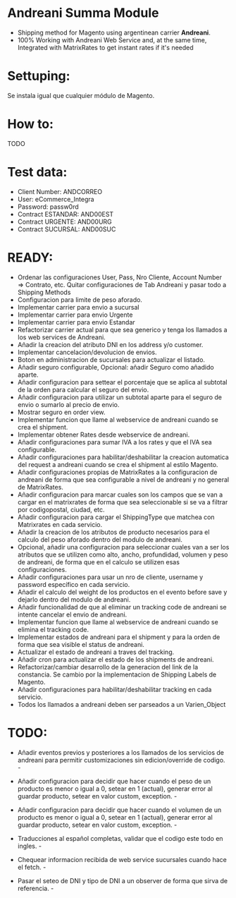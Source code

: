Andreani Summa Module
======

 * Shipping method for Magento using argentinean carrier **Andreani**.
 * 100% Working with Andreani Web Service and, at the same time, Integrated with MatrixRates to get instant rates if it's needed

Settuping:
=================

Se instala igual que cualquier módulo de Magento.

How to:
=================
TODO

Test data:
=================
 * Client Number: ANDCORREO
 * User: eCommerce_Integra
 * Password: passw0rd
 * Contract ESTANDAR: AND00EST
 * Contract URGENTE: AND00URG
 * Contract SUCURSAL: AND00SUC

READY:
=================
- Ordenar las configuraciones User, Pass, Nro Cliente, Account Number => Contrato, etc. Quitar configuraciones de Tab Andreani y pasar todo a Shipping Methods
- Configuracion para limite de peso aforado. 
- Implementar carrier para envio a sucursal 
- Implementar carrier para envio Urgente 
- Implementar carrier para envio Estandar 
- Refactorizar carrier actual para que sea generico y tenga los llamados a los web services de Andreani. 
- Añadir la creacion del atributo DNI en los address y/o customer. 
- Implementar cancelacion/devolucion de envios. 
- Boton en administracion de sucursales para actualizar el listado. 
- Añadir seguro configurable, Opcional: añadir Seguro como añadido aparte. 
- Añadir configuracion para settear el porcentaje que se aplica al subtotal de la orden para calcular el seguro del envio. 
- Añadir configuracion para utilizar un subtotal aparte para el seguro de envio o sumarlo al precio de envio. 
- Mostrar seguro en order view. 
- Implementar funcion que llame al webservice de andreani cuando se crea el shipment. 
- Implementar obtener Rates desde webservice de andreani. 
- Añadir configuraciones para sumar IVA a los rates y que el IVA sea configurable. 
- Añadir configuraciones para habilitar/deshabilitar la creacion automatica del request a andreani cuando se crea el shipment al estilo Magento.
- Añadir configuraciones propias de MatrixRates a la configuracion de andreani de forma que sea configurable a nivel de andreani y no general de MatrixRates.
- Añadir configuracion para marcar cuales son los campos que se van a cargar en el matrixrates de forma que sea seleccionable si se va a filtrar por codigopostal, ciudad, etc.
- Añadir configuracion para cargar el ShippingType que matchea con Matrixrates en cada servicio.
- Añadir la creacion de los atributos de producto necesarios para el calculo del peso aforado dentro del modulo de andreani. 
- Opcional, añadir una configuracion para seleccionar cuales van a ser los atributos que se utilizen como alto, ancho, profundidad, volumen y peso de andreani, de forma que en el calculo se utilizen esas configuraciones.
- Añadir configuraciones para usar un nro de cliente, username y password específico en cada servicio. 
- Añadir el calculo del weight de los productos en el evento before save y dejarlo dentro del modulo de andreani.
- Añadir funcionalidad de que al eliminar un tracking code de andreani se intente cancelar el envio de andreani. 
- Implementar funcion que llame al webservice de andreani cuando se elimina el tracking code.
- Implementar estados de andreani para el shipment y para la orden de forma que sea visible el status de andreani.
- Actualizar el estado de andreani a traves del tracking.
- Añadir cron para actualizar el estado de los shipments de andreani.
- Refactorizar/cambiar desarrollo de la generacion del link de la constancia. Se cambio por la implementacion de Shipping Labels de Magento.
- Añadir configuraciones para habilitar/deshabilitar tracking en cada servicio.
- Todos los llamados a andreani deben ser parseados a un Varien_Object

TODO:
=================
- Añadir eventos previos y posteriores a los llamados de los servicios de andreani para permitir customizaciones sin edicion/override de codigo. -

- Añadir configuracion para decidir que hacer cuando el peso de un producto es menor o igual a 0, setear en 1 (actual), generar error al guardar producto, setear en valor custom, exception. -
- Añadir configuracion para decidir que hacer cuando el volumen de un producto es menor o igual a 0, setear en 1 (actual), generar error al guardar producto, setear en valor custom, exception. -

- Traducciones al español completas, validar que el codigo este todo en ingles. -

- Chequear informacion recibida de web service sucursales cuando hace el fetch. -

- Pasar el seteo de DNI y tipo de DNI a un observer de forma que sirva de referencia. -
